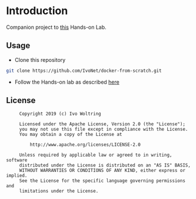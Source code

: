 # Introduction

Companion project to [this](http://ivo2u.nl/ox) Hands-on Lab.
 
## Usage

* Clone this repository

```bash
git clone https://github.com/IvoNet/docker-from-scratch.git
```

* Follow the Hands-on lab as described [here](http://ivo2u.nl/ox)

## License

```text
     Copyright 2019 (c) Ivo Woltring
 
     Licensed under the Apache License, Version 2.0 (the "License");
     you may not use this file except in compliance with the License.
     You may obtain a copy of the License at
 
         http://www.apache.org/licenses/LICENSE-2.0
 
     Unless required by applicable law or agreed to in writing, software
     distributed under the License is distributed on an "AS IS" BASIS,
     WITHOUT WARRANTIES OR CONDITIONS OF ANY KIND, either express or implied.
     See the License for the specific language governing permissions and
     limitations under the License.
``` 
